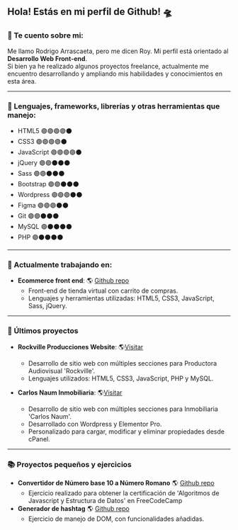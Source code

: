 ## Hola! Estás en mi perfil de Github! :flying_saucer:	

### :pushpin:	Te cuento sobre mi:

Me llamo Rodrigo Arrascaeta, pero me dicen Roy. Mi perfil está orientado al **Desarrollo Web Front-end**.  
Si bien ya he realizado algunos proyectos freelance, actualmente me encuentro desarrollando y ampliando mis habilidades y conocimientos en esta área.

---

### :1st_place_medal:	Lenguajes, frameworks, librerías y otras herramientas que manejo:
- HTML5 🟣🟣🟣🟣⚫
- CSS3 🟣🟣🟣🟣⚫
- JavaScript 🟣🟣🟣🟣⚫
- jQuery 🟣🟣⚫⚫⚫
- Sass 🟣🟣⚫⚫⚫
- Bootstrap 🟣🟣⚫⚫⚫
- Wordpress 🟣🟣🟣⚫⚫
- Figma 🟣🟣🟣⚫⚫
- Git 🟣🟣⚫⚫⚫
- MySQL 🟣⚫⚫⚫⚫
- PHP 🟣⚫⚫⚫⚫

---

### 🌱 Actualmente trabajando en:
* **Ecommerce front end**: 🌎 [Github repo](https://github.com/royarrascaeta/ecommerce-front "Repositorio de Github")
  + Front-end de tienda virtual con carrito de compras.
  + Lenguajes y herramientas utilizadas: HTML5, CSS3, JavaScript, Sass, jQuery.

---

### :briefcase: Últimos proyectos
* **Rockville Producciones Website**: 🌎[Visitar](https://www.rockvilleproducciones.com.ar "Rockville Producciones")  
  + Desarrollo de sitio web con múltiples secciones para Productora Audiovisual 'Rockville'.
  + Lenguajes utilizados: HTML5, CSS3, JavaScript, PHP y MySQL.

* **Carlos Naum Inmobiliaria**: 🌎[Visitar](https://www.carlosnauminmobiliaria.com.ar "Carlos Naum Inmobiliaria") 
  + Desarrollo de sitio web con múltiples secciones para Inmobiliaria 'Carlos Naum'.
  + Desarrollado con Wordpress y Elementor Pro.
  + Personalizado para cargar, modificar y eliminar propiedades desde cPanel.

---
### :books:	Proyectos pequeños y ejercicios
* **Convertidor de Número base 10 a Número Romano**  🌎 [Github repo](https://github.com/royarrascaeta/convert-to-roman "Convertidor a romano")
  + Ejercicio realizado para obtener la certificación de 'Algoritmos de Javascript y Estructura de Datos' en FreeCodeCamp
* **Generador de hashtag** 🌎 [Github repo](https://github.com/royarrascaeta/tags-generator "Generador de hashtag")
  + Ejercicio de manejo de DOM, con funcionalidades añadidas.


<!--
**royarrascaeta/royarrascaeta** is a ✨ _special_ ✨ repository because its `README.md` (this file) appears on your GitHub profile.

Here are some ideas to get you started:

- 🔭 I’m currently working on ...
- 🌱 I’m currently learning ...
- 👯 I’m looking to collaborate on ...
- 🤔 I’m looking for help with ...
- 💬 Ask me about ...
- 📫 How to reach me: ...
- 😄 Pronouns: ...
- ⚡ Fun fact: ...
-->
